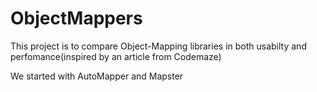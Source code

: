 # ObjectMappers

This project is to compare Object-Mapping libraries in both usabilty and perfomance(inspired by an article from Codemaze)

We started with AutoMapper and Mapster
